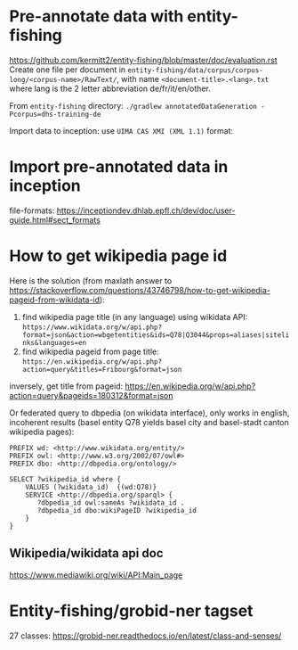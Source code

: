 
# Pre-annotate data with entity-fishing


https://github.com/kermitt2/entity-fishing/blob/master/doc/evaluation.rst
Create one file per document in `entity-fishing/data/corpus/corpus-long/<corpus-name>/RawText/`, with name `<document-title>.<lang>.txt` where lang is the 2 letter abbreviation de/fr/it/en/other.

From `entity-fishing` directory:
```./gradlew annotatedDataGeneration -Pcorpus=dhs-training-de```

Import data to inception: use `UIMA CAS XMI (XML 1.1)` format:


# Import pre-annotated data in inception

file-formats: https://inceptiondev.dhlab.epfl.ch/dev/doc/user-guide.html#sect_formats


# How to get wikipedia page id

Here is the solution (from maxlath answer to https://stackoverflow.com/questions/43746798/how-to-get-wikipedia-pageid-from-wikidata-id):
1) find wikipedia page title (in any language) using wikidata API: `
https://www.wikidata.org/w/api.php?format=json&action=wbgetentities&ids=Q78|Q3044&props=aliases|sitelinks&languages=en
`
2) find wikipedia pageid from page title: `
https://en.wikipedia.org/w/api.php?action=query&titles=Fribourg&format=json
`

inversely, get title from pageid:
https://en.wikipedia.org/w/api.php?action=query&pageids=180312&format=json


Or federated query to dbpedia (on wikidata interface), only works in english, incoherent results (basel entity Q78 yields basel city and basel-stadt canton wikipedia  pages):
```
PREFIX wd: <http://www.wikidata.org/entity/> 
PREFIX owl: <http://www.w3.org/2002/07/owl#> 
PREFIX dbo: <http://dbpedia.org/ontology/>  

SELECT ?wikipedia_id where {
    VALUES (?wikidata_id)  {(wd:Q78)}
    SERVICE <http://dbpedia.org/sparql> {
       ?dbpedia_id owl:sameAs ?wikidata_id .
       ?dbpedia_id dbo:wikiPageID ?wikipedia_id 
    } 
}
```
## Wikipedia/wikidata api doc

https://www.mediawiki.org/wiki/API:Main_page


# Entity-fishing/grobid-ner tagset

27 classes: https://grobid-ner.readthedocs.io/en/latest/class-and-senses/